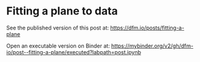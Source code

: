 # Fitting a plane to data

See the published version of this post at: https://dfm.io/posts/fitting-a-plane

Open an executable version on Binder at: https://mybinder.org/v2/gh/dfm-io/post--fitting-a-plane/executed?labpath=post.ipynb
